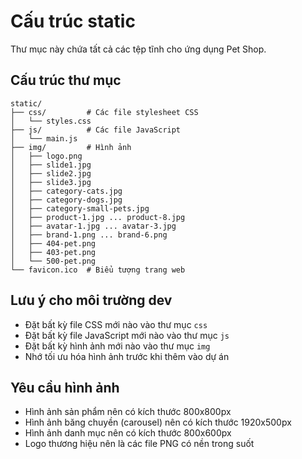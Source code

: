 # Cấu trúc static

Thư mục này chứa tất cả các tệp tĩnh cho ứng dụng Pet Shop.

## Cấu trúc thư mục

```
static/
├── css/         # Các file stylesheet CSS
│   └── styles.css
├── js/          # Các file JavaScript
│   └── main.js
├── img/         # Hình ảnh
│   ├── logo.png
│   ├── slide1.jpg
│   ├── slide2.jpg
│   ├── slide3.jpg
│   ├── category-cats.jpg
│   ├── category-dogs.jpg
│   ├── category-small-pets.jpg
│   ├── product-1.jpg ... product-8.jpg
│   ├── avatar-1.jpg ... avatar-3.jpg
│   ├── brand-1.png ... brand-6.png
│   ├── 404-pet.png
│   ├── 403-pet.png
│   └── 500-pet.png
└── favicon.ico  # Biểu tượng trang web
```

## Lưu ý cho môi trường dev

- Đặt bất kỳ file CSS mới nào vào thư mục `css`
- Đặt bất kỳ file JavaScript mới nào vào thư mục `js`
- Đặt bất kỳ hình ảnh mới nào vào thư mục `img`
- Nhớ tối ưu hóa hình ảnh trước khi thêm vào dự án

## Yêu cầu hình ảnh

- Hình ảnh sản phẩm nên có kích thước 800x800px
- Hình ảnh băng chuyền (carousel) nên có kích thước 1920x500px
- Hình ảnh danh mục nên có kích thước 800x600px
- Logo thương hiệu nên là các file PNG có nền trong suốt